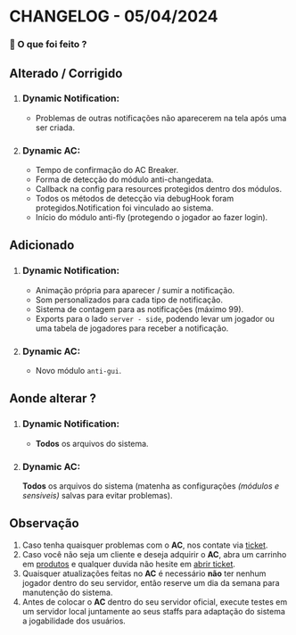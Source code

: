 # CHANGELOG - 05/04/2024
### 🤔 O que foi feito ?

## Alterado / Corrigido
1. ### Dynamic Notification:
    - Problemas de outras notificações não aparecerem na tela após uma ser criada.

2. ### Dynamic AC:
    - Tempo de confirmação do AC Breaker.
    - Forma de detecção do módulo anti-changedata.
    - Callback na config para resources protegidos dentro dos módulos.
    - Todos os métodos de detecção via debugHook foram protegidos.Notification foi vinculado ao sistema.
    - Início do módulo anti-fly (protegendo o jogador ao fazer login).

## Adicionado
1. ### Dynamic Notification:
    - Animação própria para aparecer / sumir a notificação.
    - Som personalizados para cada tipo de notificação.
    - Sistema de contagem para as notificações (máximo 99).
    - Exports para o lado `server - side`, podendo levar um jogador ou uma tabela de jogadores para receber a notificação.

2. ### Dynamic AC:
    - Novo módulo `anti-gui`.

## Aonde alterar ?
1. ### Dynamic Notification:
    - **Todos** os arquivos do sistema.

2. ### Dynamic AC:
    **Todos** os arquivos do sistema (matenha as configurações *(módulos e sensiveis)* salvas para evitar problemas).

## Observação
1. Caso tenha quaisquer problemas com o **AC**, nos contate via [ticket](https://discord.com/channels/1141441934896930958/1188401987310596197).
2. Caso você não seja um cliente e deseja adquirir o **AC**, abra um carrinho em [produtos](https://discord.com/channels/1141441934896930958/1141457027588165842) e qualquer duvida não hesite em [abrir ticket](https://discord.com/channels/1141441934896930958/1188401987310596197).
3. Quaisquer atualizações feitas no **AC** é necessário **não** ter nenhum jogador dentro do seu servidor, então reserve um dia da semana para manutenção do sistema.
4. Antes de colocar o **AC** dentro do seu servidor oficial, execute testes em um servidor local juntamente ao seus staffs para adaptação do sistema a jogabilidade dos usuários.
